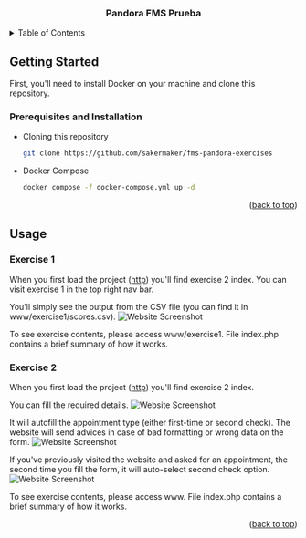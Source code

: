 <a id="readme-top"></a>

<br />
<div align="center">

  <h3 align="center">Pandora FMS Prueba</h3>

</div>

<details>
  <summary>Table of Contents</summary>
  <ol>
    <li>
      <a href="#getting-started">Getting Started</a>
      <ul>
        <li><a href="#prerequisites">Prerequisites</a></li>
        <ul>
          <li><a href="#exercise 1">Exercise 1</a></li>
          <li><a href="#exercise 2">Exercise 2</a></li>
        </ul>
      </ul>
    </li>
    <li><a href="#usage">Usage</a></li>
  </ol>
</details>

## Getting Started

First, you'll need to install Docker on your machine and clone this repository.

### Prerequisites and Installation

* Cloning this repository
  ```sh
  git clone https://github.com/sakermaker/fms-pandora-exercises
  ```

* Docker Compose
  ```sh
  docker compose -f docker-compose.yml up -d
  ```

<p align="right">(<a href="#readme-top">back to top</a>)</p>


<!-- USAGE EXAMPLES -->
## Usage

### Exercise 1
When you first load the project ([http](http://localhost/)) you'll find exercise 2 index.
You can visit exercise 1 in the top right nav bar.

You'll simply see the output from the CSV file (you can find it in www/exercise1/scores.csv).
![Website Screenshot](https://i.imgur.com/V2A34T9.png)

To see exercise contents, please access www/exercise1. File index.php contains a brief summary of how it works.

### Exercise 2
When you first load the project ([http](http://localhost/)) you'll find exercise 2 index.

You can fill the required details.
![Website Screenshot](https://i.imgur.com/YVNuRXA.png)

It will autofill the appointment type (either first-time or second check).
The website will send advices in case of bad formatting or wrong data on the form.
![Website Screenshot](https://i.imgur.com/4bB5Xiz.png)

If you've previously visited the website and asked for an appointment, the second time you fill the form, it will auto-select second check option.
![Website Screenshot](https://i.imgur.com/ZsLARwg.png)

To see exercise contents, please access www. File index.php contains a brief summary of how it works.

<p align="right">(<a href="#readme-top">back to top</a>)</p>
